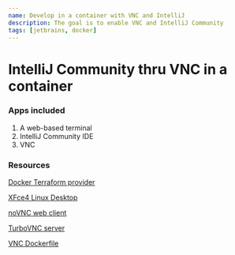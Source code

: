 ```yaml
---
name: Develop in a container with VNC and IntelliJ
description: The goal is to enable VNC and IntelliJ Community
tags: [jetbrains, docker]
---
```


# IntelliJ Community thru VNC in a container

### Apps included

1. A web-based terminal
1. IntelliJ Community IDE
1. VNC

### Resources

[Docker Terraform provider](https://registry.terraform.io/providers/kreuzwerker/docker/latest/docs)

[XFce4 Linux Desktop](https://www.xfce.org/)

[noVNC web client](https://novnc.com/info.html)

[TurboVNC server](https://www.turbovnc.org/)

[VNC Dockerfile](https://github.com/sharkymark/dockerfiles/tree/main/vnc)
